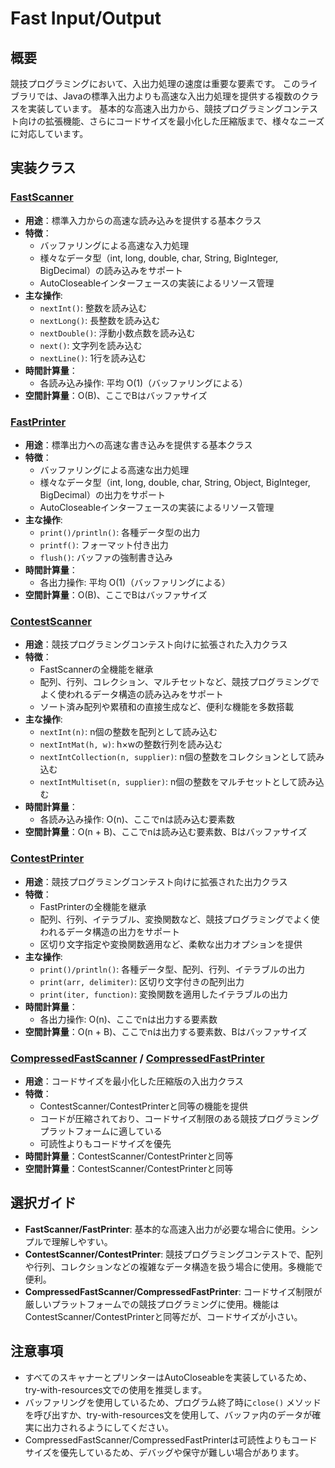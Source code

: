# Fast Input/Output

## 概要

競技プログラミングにおいて、入出力処理の速度は重要な要素です。
このライブラリでは、Javaの標準入出力よりも高速な入出力処理を提供する複数のクラスを実装しています。
基本的な高速入出力から、競技プログラミングコンテスト向けの拡張機能、さらにコードサイズを最小化した圧縮版まで、様々なニーズに対応しています。

## 実装クラス

### [FastScanner](./src/FastScanner.java)

- **用途**：標準入力からの高速な読み込みを提供する基本クラス
- **特徴**：
	- バッファリングによる高速な入力処理
	- 様々なデータ型（int, long, double, char, String, BigInteger, BigDecimal）の読み込みをサポート
	- AutoCloseableインターフェースの実装によるリソース管理
- **主な操作**:
	- `nextInt()`: 整数を読み込む
	- `nextLong()`: 長整数を読み込む
	- `nextDouble()`: 浮動小数点数を読み込む
	- `next()`: 文字列を読み込む
	- `nextLine()`: 1行を読み込む
- **時間計算量**：
	- 各読み込み操作: 平均 O(1)（バッファリングによる）
- **空間計算量**：O(B)、ここでBはバッファサイズ

### [FastPrinter](./src/FastPrinter.java)

- **用途**：標準出力への高速な書き込みを提供する基本クラス
- **特徴**：
	- バッファリングによる高速な出力処理
	- 様々なデータ型（int, long, double, char, String, Object, BigInteger, BigDecimal）の出力をサポート
	- AutoCloseableインターフェースの実装によるリソース管理
- **主な操作**:
	- `print()/println()`: 各種データ型の出力
	- `printf()`: フォーマット付き出力
	- `flush()`: バッファの強制書き込み
- **時間計算量**：
	- 各出力操作: 平均 O(1)（バッファリングによる）
- **空間計算量**：O(B)、ここでBはバッファサイズ

### [ContestScanner](./src/ContestScanner.java)

- **用途**：競技プログラミングコンテスト向けに拡張された入力クラス
- **特徴**：
	- FastScannerの全機能を継承
	- 配列、行列、コレクション、マルチセットなど、競技プログラミングでよく使われるデータ構造の読み込みをサポート
	- ソート済み配列や累積和の直接生成など、便利な機能を多数搭載
- **主な操作**:
	- `nextInt(n)`: n個の整数を配列として読み込む
	- `nextIntMat(h, w)`: h×wの整数行列を読み込む
	- `nextIntCollection(n, supplier)`: n個の整数をコレクションとして読み込む
	- `nextIntMultiset(n, supplier)`: n個の整数をマルチセットとして読み込む
- **時間計算量**：
	- 各読み込み操作: O(n)、ここでnは読み込む要素数
- **空間計算量**：O(n + B)、ここでnは読み込む要素数、Bはバッファサイズ

### [ContestPrinter](./src/ContestPrinter.java)

- **用途**：競技プログラミングコンテスト向けに拡張された出力クラス
- **特徴**：
	- FastPrinterの全機能を継承
	- 配列、行列、イテラブル、変換関数など、競技プログラミングでよく使われるデータ構造の出力をサポート
	- 区切り文字指定や変換関数適用など、柔軟な出力オプションを提供
- **主な操作**:
	- `print()/println()`: 各種データ型、配列、行列、イテラブルの出力
	- `print(arr, delimiter)`: 区切り文字付きの配列出力
	- `print(iter, function)`: 変換関数を適用したイテラブルの出力
- **時間計算量**：
	- 各出力操作: O(n)、ここでnは出力する要素数
- **空間計算量**：O(n + B)、ここでnは出力する要素数、Bはバッファサイズ

### [CompressedFastScanner](./src/CompressedFastScanner.java) / [CompressedFastPrinter](./src/CompressedFastPrinter.java)

- **用途**：コードサイズを最小化した圧縮版の入出力クラス
- **特徴**：
	- ContestScanner/ContestPrinterと同等の機能を提供
	- コードが圧縮されており、コードサイズ制限のある競技プログラミングプラットフォームに適している
	- 可読性よりもコードサイズを優先
- **時間計算量**：ContestScanner/ContestPrinterと同等
- **空間計算量**：ContestScanner/ContestPrinterと同等

## 選択ガイド

- **FastScanner/FastPrinter**: 基本的な高速入出力が必要な場合に使用。シンプルで理解しやすい。
- **ContestScanner/ContestPrinter**: 競技プログラミングコンテストで、配列や行列、コレクションなどの複雑なデータ構造を扱う場合に使用。多機能で便利。
- **CompressedFastScanner/CompressedFastPrinter**:
	コードサイズ制限が厳しいプラットフォームでの競技プログラミングに使用。機能はContestScanner/ContestPrinterと同等だが、コードサイズが小さい。

## 注意事項

- すべてのスキャナーとプリンターはAutoCloseableを実装しているため、try-with-resources文での使用を推奨します。
- バッファリングを使用しているため、プログラム終了時に`close()`
	メソッドを呼び出すか、try-with-resources文を使用して、バッファ内のデータが確実に出力されるようにしてください。
- CompressedFastScanner/CompressedFastPrinterは可読性よりもコードサイズを優先しているため、デバッグや保守が難しい場合があります。